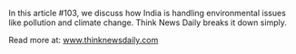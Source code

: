 In this article #103, we discuss how India is handling environmental issues like pollution and climate change. Think News Daily breaks it down simply.

Read more at: www.thinknewsdaily.com